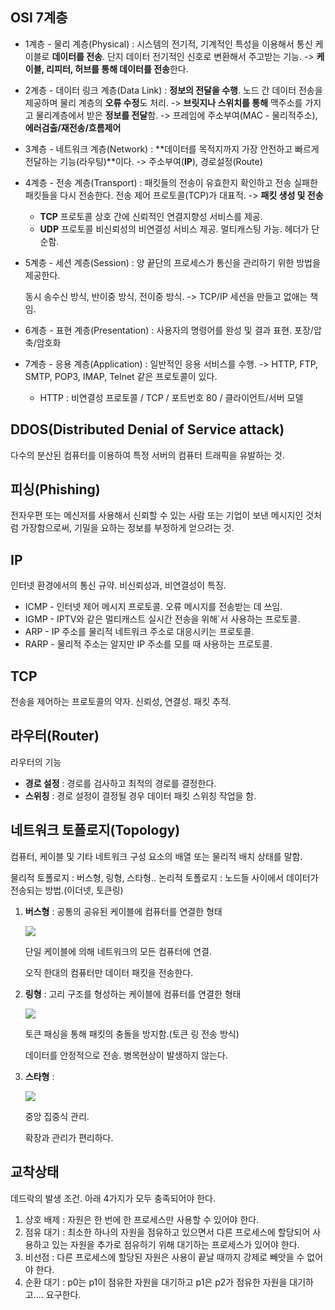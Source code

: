 ## OSI 7계층

- 1계층 - 물리 계층(Physical) : 시스템의 전기적, 기계적인 특성을 이용해서 통신 케이블로 **데이터를 전송**. 단지 데이터 전기적인 신호로 변환해서 주고받는 기능. 
  -> **케이블, 리피터, 허브를 통해 데이터를 전송**한다.

- 2계층 - 데이터 링크 계층(Data Link) : **정보의 전달을 수행**. 노드 간 데이터 전송을 제공하며 물리 계층의 **오류 수정**도 처리.
  -> **브릿지나 스위치를 통해** 맥주소를 가지고 물리계층에서 받은 **정보를 전달**함.
  -> 프레임에 주소부여(MAC - 물리적주소), **에러검출/재전송/흐름제어**

- 3계층 - 네트워크 계층(Network) : **데이터를 목적지까지 가장 안전하고 빠르게 전달하는 기능(라우팅)**이다.
  -> 주소부여(**IP**), 경로설정(Route)

- 4계층 - 전송 계층(Transport) : 패킷들의 전송이 유효한지 확인하고 전송 실패한 패킷들을 다시 전송한다. 전송 제어 프로토콜(TCP)가 대표적.
  -> **패킷 생성 및 전송**

  - **TCP** 프로토콜
    상호 간에 신뢰적인 연결지향성 서비스를 제공.
  - **UDP** 프로토콜
    비신뢰성의 비연결성 서비스 제공. 멀티캐스팅 가능. 헤더가 단순함.

- 5계층 - 세션 계층(Session) : 양 끝단의 프로세스가 통신을 관리하기 위한 방법을 제공한다.

  동시 송수신 방식, 반이중 방식, 전이중 방식.
  -> TCP/IP 세션을 만들고 없애는 책임.

- 6계층 - 표현 계층(Presentation) : 사용자의 명령어를 완성 및 결과 표현. 포장/압축/암호화

- 7계층 - 응용 계층(Application) : 일반적인 응용 서비스를 수행.
  -> HTTP, FTP, SMTP, POP3, IMAP, Telnet 같은 프로토콜이 있다.

  - HTTP : 비연결성 프로토콜 / TCP / 포트번호 80 / 클라이언트/서버 모델

    

## DDOS(Distributed Denial of Service attack)

다수의 분산된 컴퓨터를 이용하여 특정 서버의 컴퓨터 트래픽을 유발하는 것.



## 피싱(Phishing)

전자우편 또는 메신저를 사용해서 신뢰할 수 있는 사람 또는 기업이 보낸 메시지인 것처럼 가장함으로써, 기밀을 요하는 정보를 부정하게 얻으려는 것.



## IP

인터넷 환경에서의 통신 규약. 비신뢰성과, 비연결성이 특징.

- ICMP - 인터넷 제어 메시지 프로토콜. 오류 메시지를 전송받는 데 쓰임.
- IGMP - IPTV와 같은 멀티캐스트 실시간 전송을 위해`서 사용하는 프로토콜.
- ARP - IP 주소를 물리적 네트워크 주소로 대응시키는 프로토콜.
- RARP - 물리적 주소는 알지만 IP 주소를 모를 때 사용하는 프로토콜.



## TCP

전송을 제어하는 프로토콜의 약자. 신뢰성, 연결성. 패킷 추적.



## 라우터(Router)

라우터의 기능

- **경로 설정** : 경로를 검사하고 최적의 경로를 결정한다.
- **스위칭** : 경로 설정이 결정될 경우 데이터 패킷 스위칭 작업을 함.



## 네트워크 토폴로지(Topology)

컴퓨터, 케이블 및 기타 네트워크 구성 요소의 배열 또는 물리적 배치 상태를 말함.

물리적 토폴로지 : 버스형, 링형, 스타형..
논리적 토폴로지 : 노드들 사이에서 데이터가 전송되는 방법.(이더넷, 토큰링)

1. **버스형** : 공통의 공유된 케이블에 컴퓨터를 연결한 형태

   ![](C:\Users\multicampus\Downloads\bus.PNG)

   단일 케이블에 의해 네트워크의 모든 컴퓨터에 연결.

   오직 한대의 컴퓨터만 데이터 패킷을 전송한다.

2. **링형** : 고리 구조를 형성하는 케이블에 컴퓨터를 연결한 형태

   ![](C:\Users\multicampus\Downloads\ring.PNG)

   토큰 패싱을 통해 패킷의 충돌을 방지함.(토큰 링 전송 방식)

   데이터를 안정적으로 전송. 병목현상이 발생하지 않는다.

3. **스타형** : 

   ![](C:\Users\multicampus\Downloads\star.PNG)

   중앙 집중식 관리.

   확장과 관리가 편리하다.



## 교착상태

데드락의 발생 조건. 아래 4가지가 모두 충족되어야 한다.

1. 상호 배제 : 자원은 한 번에 한 프로세스만 사용할 수 있어야 한다.
2. 점유 대기 : 최소한 하나의 자원을 점유하고 있으면서 다른 프로세스에 할당되어 사용하고 있는 자원을 추가로 점유하기 위해 대기하는 프로세스가 있어야 한다.
3. 비선점 : 다른 프로세스에 할당된 자원은 사용이 끝날 때까지 강제로 빼앗을 수 없어야 한다.
4. 순환 대기 : p0는 p1이 점유한 자원을 대기하고 p1은 p2가 점유한 자원을 대기하고.... 요구한다.

